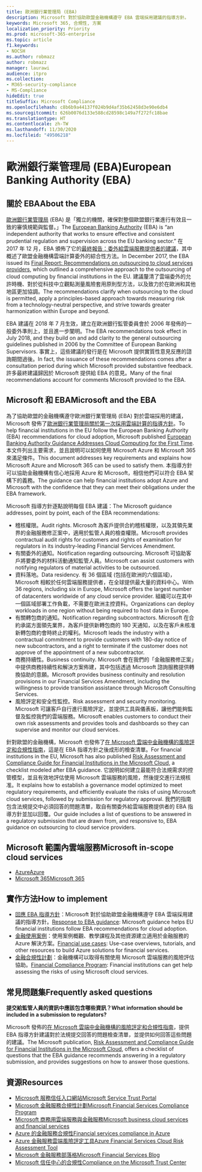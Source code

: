 ```yaml
---
title: 歐洲銀行業管理局 (EBA)
description: Microsoft 對於協助歐盟金融機構遵守 EBA 雲端採用建議的指導方針。
keywords: Microsoft 365, 合規性, 方案
localization_priority: Priority
ms.prod: microsoft-365-enterprise
ms.topic: article
f1.keywords:
- NOCSH
ms.author: robmazz
author: robmazz
manager: laurawi
audience: itpro
ms.collection:
- M365-security-compliance
- MS-Compliance
hideEdit: true
titleSuffix: Microsoft Compliance
ms.openlocfilehash: c8b6b9a44137f024b9d4af35b62458d3e90e6db4
ms.sourcegitcommit: 626b0076d133e588cd28598c149a7f272fc18bae
ms.translationtype: HT
ms.contentlocale: zh-TW
ms.lasthandoff: 11/30/2020
ms.locfileid: "49506218"
---
```

# <a name="european-banking-authority-eba"></a><span data-ttu-id="a194d-104">歐洲銀行業管理局 (EBA)</span><span class="sxs-lookup"><span data-stu-id="a194d-104">European Banking Authority (EBA)</span></span>

## <a name="about-the-eba"></a><span data-ttu-id="a194d-105">關於 EBA</span><span class="sxs-lookup"><span data-stu-id="a194d-105">About the EBA</span></span>

<span data-ttu-id="a194d-106">[歐洲銀行業管理局](https://eba.europa.eu/) (EBA) 是「獨立的機關，確保對整個歐盟銀行業進行有效且一致的審慎規範與監督。」</span><span class="sxs-lookup"><span data-stu-id="a194d-106">The [European Banking Authority](https://eba.europa.eu/) (EBA) is “an independent authority that works to ensure effective and consistent prudential regulation and supervision across the EU banking sector.”</span></span> <span data-ttu-id="a194d-107">在 2017 年 12 月，EBA 頒佈了它的[最終報告：委外給雲端服務提供者的建議](https://eba.europa.eu/documents/10180/2170121/Final+draft+Recommendations+on+Cloud+Outsourcing+%28EBA-Rec-2017-03%29.pdf/5fa5cdde-3219-4e95-946d-0c0d05494362)，其中概述了歐盟金融機構雲端計算委外的綜合性方法。</span><span class="sxs-lookup"><span data-stu-id="a194d-107">In December 2017, the EBA issued its [Final Report: Recommendations on outsourcing to cloud services providers](https://eba.europa.eu/documents/10180/2170121/Final+draft+Recommendations+on+Cloud+Outsourcing+%28EBA-Rec-2017-03%29.pdf/5fa5cdde-3219-4e95-946d-0c0d05494362), which outlined a comprehensive approach to the outsourcing of cloud computing by financial institutions in the EU.</span></span> <span data-ttu-id="a194d-108">建議釐清了雲端委外的允許時機、對於從科技中立觀點測量風險套用原則型方法，以及致力於在歐洲和其他地區更加協調。</span><span class="sxs-lookup"><span data-stu-id="a194d-108">The recommendations clarify when outsourcing to the cloud is permitted, apply a principles-based approach towards measuring risk from a technology-neutral perspective, and strive towards greater harmonization within Europe and beyond.</span></span>

<span data-ttu-id="a194d-109">EBA 建議在 2018 年 7 月生效，建立在歐洲銀行監管委員會於 2006 年發佈的一般委外準則上，並且進一步闡明。</span><span class="sxs-lookup"><span data-stu-id="a194d-109">The EBA recommendations took effect in July 2018, and they build on and add clarity to the general outsourcing guidelines published in 2006 by the Committee of European Banking Supervisors.</span></span> <span data-ttu-id="a194d-110">事實上，這些建議的發行是在 Microsoft 提供實質性意見反應的諮詢期間過後。</span><span class="sxs-lookup"><span data-stu-id="a194d-110">In fact, the issuance of these recommendations comes after a consultation period during which Microsoft provided substantive feedback.</span></span> <span data-ttu-id="a194d-111">許多最終建議歸因於 Microsoft 提供給 EBA 的意見。</span><span class="sxs-lookup"><span data-stu-id="a194d-111">Many of the final recommendations account for comments Microsoft provided to the EBA.</span></span>

## <a name="microsoft-and-the-eba"></a><span data-ttu-id="a194d-112">Microsoft 和 EBA</span><span class="sxs-lookup"><span data-stu-id="a194d-112">Microsoft and the EBA</span></span>

<span data-ttu-id="a194d-113">為了協助歐盟的金融機構遵守歐洲銀行業管理局 (EBA) 對於雲端採用的建議，Microsoft 發佈了[歐洲銀行業管理局關於第一次採用雲端計算的指導方針](https://aka.ms/FinServ-Guide-EuBankAuth)。</span><span class="sxs-lookup"><span data-stu-id="a194d-113">To help financial institutions in the EU follow the European Banking Authority (EBA) recommendations for cloud adoption, Microsoft published [European Banking Authority Guidance Addresses Cloud Computing for the First Time](https://aka.ms/FinServ-Guide-EuBankAuth).</span></span> <span data-ttu-id="a194d-114">本文件列出主要需求，並且說明可以如何使用 Microsoft Azure 和 Microsoft 365 來滿足條件。</span><span class="sxs-lookup"><span data-stu-id="a194d-114">This document addresses key requirements and explains how Microsoft Azure and Microsoft 365 can be used to satisfy them.</span></span> <span data-ttu-id="a194d-115">本指導方針可以協助金融機構有信心地採用 Azure 和 Microsoft，相信他們可以符合 EBA 架構下的義務。</span><span class="sxs-lookup"><span data-stu-id="a194d-115">The guidance can help financial institutions adopt Azure and Microsoft with the confidence that they can meet their obligations under the EBA framework.</span></span>

<span data-ttu-id="a194d-116">Microsoft 指導方針逐點說明每個 EBA 建議：</span><span class="sxs-lookup"><span data-stu-id="a194d-116">The Microsoft guidance addresses, point by point, each of the EBA recommendations:</span></span>

- <span data-ttu-id="a194d-117">稽核權限。</span><span class="sxs-lookup"><span data-stu-id="a194d-117">Audit rights.</span></span> <span data-ttu-id="a194d-118">Microsoft 為客戶提供合約稽核權限，以及其領先業界的金融服務修正案中，適用於監管人員的檢查權限。</span><span class="sxs-lookup"><span data-stu-id="a194d-118">Microsoft provides contractual audit rights for customers and rights of examination for regulators in its industry-leading Financial Services Amendment.</span></span>
- <span data-ttu-id="a194d-119">有關委外的通知。</span><span class="sxs-lookup"><span data-stu-id="a194d-119">Notification regarding outsourcing.</span></span> <span data-ttu-id="a194d-120">Microsoft 可協助客戶將要委外的材料活動通知監管人員。</span><span class="sxs-lookup"><span data-stu-id="a194d-120">Microsoft can assist customers with notifying regulators of material activities to be outsourced.</span></span>
- <span data-ttu-id="a194d-121">資料落地。</span><span class="sxs-lookup"><span data-stu-id="a194d-121">Data residency.</span></span> <span data-ttu-id="a194d-122">有 36 個區域 (包括在歐洲的六個區域)，Microsoft 相較於任何雲端服務提供者，在全球提供最大量的資料中心。</span><span class="sxs-lookup"><span data-stu-id="a194d-122">With 36 regions, including six in Europe, Microsoft offers the largest number of datacenters worldwide of any cloud service provider.</span></span> <span data-ttu-id="a194d-123">組織可以在其中一個區域部署工作負載，不需要在歐洲主控資料。</span><span class="sxs-lookup"><span data-stu-id="a194d-123">Organizations can deploy workloads in one region without being required to host data in Europe.</span></span>
- <span data-ttu-id="a194d-124">有關轉包商的通知。</span><span class="sxs-lookup"><span data-stu-id="a194d-124">Notification regarding subcontractors.</span></span> <span data-ttu-id="a194d-125">Microsoft 在合約承諾方面領先業界，為客戶提供新轉包商的 180 天通知，以及在客戶未核准新轉包商約會時終止的權利。</span><span class="sxs-lookup"><span data-stu-id="a194d-125">Microsoft leads the industry with a contractual commitment to provide customers with 180-day notice of new subcontractors, and a right to terminate if the customer does not approve of the appointment of a new subcontractor.</span></span>
- <span data-ttu-id="a194d-126">商務持續性。</span><span class="sxs-lookup"><span data-stu-id="a194d-126">Business continuity.</span></span> <span data-ttu-id="a194d-127">Microsoft 會在我們的「金融服務修正案」中提供商務持續性和解決方案佈建，其中包括透過 Microsoft 諮詢服務提供轉換協助的意願。</span><span class="sxs-lookup"><span data-stu-id="a194d-127">Microsoft provides business continuity and resolution provisions in our Financial Services Amendment, including the willingness to provide transition assistance through Microsoft Consulting Services.</span></span>
- <span data-ttu-id="a194d-128">風險評定和安全性監控。</span><span class="sxs-lookup"><span data-stu-id="a194d-128">Risk assessment and security monitoring.</span></span> <span data-ttu-id="a194d-129">Microsoft 可讓客戶自行進行風險評定，並提供工具與儀表板，讓他們能夠監督及監控我們的雲端服務。</span><span class="sxs-lookup"><span data-stu-id="a194d-129">Microsoft enables customers to conduct their own risk assessments and provides tools and dashboards so they can supervise and monitor our cloud services.</span></span>

<span data-ttu-id="a194d-130">針對歐盟的金融機構，Microsoft 也發佈了[在 Microsoft 雲端中金融機構的風險評定和合規性指南](https://aka.ms/RiskGovernanceGuide)，這是在 EBA 指導方針之後成形的檢查清單。</span><span class="sxs-lookup"><span data-stu-id="a194d-130">For financial institutions in the EU, Microsoft has also published [Risk Assessment and Compliance Guide for Financial Institutions in the Microsoft Cloud](https://aka.ms/RiskGovernanceGuide), a checklist modeled after EBA guidance.</span></span> <span data-ttu-id="a194d-131">它說明如何建立最能符合法規需求的控管模型，並且有效地評估使用 Microsoft 雲端服務的風險，然後提交進行法規核准。</span><span class="sxs-lookup"><span data-stu-id="a194d-131">It explains how to establish a governance model optimized to meet regulatory requirements, and efficiently evaluate the risks of using Microsoft cloud services, followed by submission for regulatory approval.</span></span> <span data-ttu-id="a194d-132">我們的指南包含法規提交中必須回答的問題清單，取自有關委外給雲端服務提供者的 EBA 指導方針並加以回覆。</span><span class="sxs-lookup"><span data-stu-id="a194d-132">Our guide includes a list of questions to be answered in a regulatory submission that are drawn from, and responsive to, EBA guidance on outsourcing to cloud service providers.</span></span>

## <a name="microsoft-in-scope-cloud-services"></a><span data-ttu-id="a194d-133">Microsoft 範圍內雲端服務</span><span class="sxs-lookup"><span data-stu-id="a194d-133">Microsoft in-scope cloud services</span></span>

- [<span data-ttu-id="a194d-134">Azure</span><span class="sxs-lookup"><span data-stu-id="a194d-134">Azure</span></span>](https://aka.ms/AzureCompliance)
- [<span data-ttu-id="a194d-135">Microsoft 365</span><span class="sxs-lookup"><span data-stu-id="a194d-135">Microsoft 365</span></span>](https://aka.ms/o365-compliance-framework)

## <a name="how-to-implement"></a><span data-ttu-id="a194d-136">實作方法</span><span class="sxs-lookup"><span data-stu-id="a194d-136">How to implement</span></span>

- <span data-ttu-id="a194d-137">[回應 EBA 指導方針](https://aka.ms/FinServ-Guide-EuBankAuth)：Microsoft 對於協助歐盟金融機構遵守 EBA 雲端採用建議的指導方針。</span><span class="sxs-lookup"><span data-stu-id="a194d-137">[Response to EBA guidance](https://aka.ms/FinServ-Guide-EuBankAuth): Microsoft guidance helps EU financial institutions follow EBA recommendations for cloud adoption.</span></span>
- <span data-ttu-id="a194d-138">[金融使用案例](https://docs.microsoft.com/azure/industry/financial/)：使用案例概觀、教學課程及其他資源建立適用於金融服務的 Azure 解決方案。</span><span class="sxs-lookup"><span data-stu-id="a194d-138">[Financial use cases](https://docs.microsoft.com/azure/industry/financial/): Use-case overviews, tutorials, and other resources to build Azure solutions for financial services.</span></span>
- <span data-ttu-id="a194d-139">[金融合規性計劃](https://aka.ms/FSCP-Print)：金融機構可以取得有關使用 Microsoft 雲端服務的風險評估協助。</span><span class="sxs-lookup"><span data-stu-id="a194d-139">[Financial Compliance Program](https://aka.ms/FSCP-Print): Financial institutions can get help assessing the risks of using Microsoft cloud services.</span></span>

## <a name="frequently-asked-questions"></a><span data-ttu-id="a194d-140">常見問題集</span><span class="sxs-lookup"><span data-stu-id="a194d-140">Frequently asked questions</span></span>

<span data-ttu-id="a194d-141">**提交給監管人員的資訊中應該包含哪些資訊？**</span><span class="sxs-lookup"><span data-stu-id="a194d-141">**What information should be included in a submission to regulators?**</span></span>

<span data-ttu-id="a194d-142">Microsoft 發佈的[在 Microsoft 雲端中金融機構的風險評定和合規性指南](https://aka.ms/RiskGovernanceGuide)，提供 EBA 指導方針建議對於法規提交回答的問題檢查清單，並提供如何回答這些問題的建議。</span><span class="sxs-lookup"><span data-stu-id="a194d-142">The Microsoft publication, [Risk Assessment and Compliance Guide for Financial Institutions in the Microsoft Cloud](https://aka.ms/RiskGovernanceGuide), offers a checklist of questions that the EBA guidance recommends answering in a regulatory submission, and provides suggestions on how to answer those questions.</span></span>

## <a name="resources"></a><span data-ttu-id="a194d-143">資源</span><span class="sxs-lookup"><span data-stu-id="a194d-143">Resources</span></span>

- [<span data-ttu-id="a194d-144">Microsoft 服務信任入口網站</span><span class="sxs-lookup"><span data-stu-id="a194d-144">Microsoft Service Trust Portal</span></span>](https://aka.ms/STP)
- [<span data-ttu-id="a194d-145">Microsoft 金融服務合規性計劃</span><span class="sxs-lookup"><span data-stu-id="a194d-145">Microsoft Financial Services Compliance Program</span></span>](https://aka.ms/FSCP-Print)
- [<span data-ttu-id="a194d-146">Microsoft 商務用雲端服務與金融服務</span><span class="sxs-lookup"><span data-stu-id="a194d-146">Microsoft business cloud services and financial services</span></span>](https://www.microsoft.com/trustcenter/cloudservices/financialservices)
- [<span data-ttu-id="a194d-147">Azure 的金融服務合規性</span><span class="sxs-lookup"><span data-stu-id="a194d-147">Financial services compliance in Azure</span></span>](https://azure.microsoft.com/resources/videos/azurecon-2015-financial-services-compliance-in-azure/)
- [<span data-ttu-id="a194d-148">Azure 金融服務雲端風險評定工具</span><span class="sxs-lookup"><span data-stu-id="a194d-148">Azure Financial Services Cloud Risk Assessment Tool</span></span>](https://aka.ms/FFIEC-CSDT)
- [<span data-ttu-id="a194d-149">Microsoft 金融服務部落格</span><span class="sxs-lookup"><span data-stu-id="a194d-149">Microsoft Financial Services Blog</span></span>](https://techcommunity.microsoft.com/t5/Financial-Services-Blog/bg-p/FinancialServicesBlog)
- [<span data-ttu-id="a194d-150">Microsoft 信任中心的合規性</span><span class="sxs-lookup"><span data-stu-id="a194d-150">Compliance on the Microsoft Trust Center</span></span>](https://www.microsoft.com/trust-center/compliance/compliance-overview)
